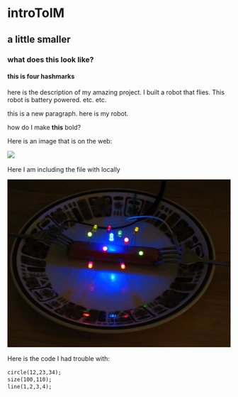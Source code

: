 # introToIM
## a little smaller
### what does this look like?
#### this is four hashmarks
here is the description of my amazing project. I built a robot that flies.
This robot is battery powered.
etc.
etc.

this is a new paragraph. here is my robot.

how do I make **this** bold?

Here is an image that is on the web:

![](https://github.com/michaelshiloh/IntroductionToInteractiveMedia/blob/master/media/eye-calipers.jpg)

Here I am including the file with locally

![](hotdogLEDs.jpg)

Here is the code I had trouble with:

````
circle(12,23,34);
size(100,110);
line(1,2,3,4);
````
